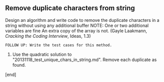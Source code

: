## Remove duplicate characters from string

Design an algorithm and write code to remove the duplicate characters in a string without using any additional buffer NOTE: One or two additional variables are fine An extra copy of the array is not. (Gayle Laakmann, _Cracking the Coding Interview_, Ideas, 1.3)

    FOLLOW UP: Write the test cases for this method.

  1. Use the quadratic solution to "20131118_test_unique_chars_in_string.md". Remove each duplicate as found.

[end]